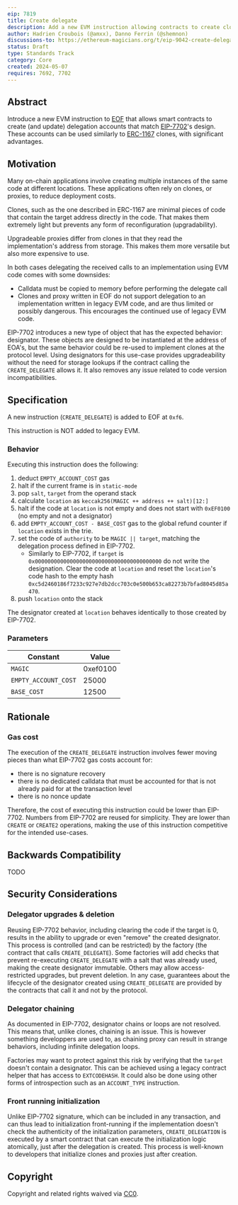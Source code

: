 ```yaml
---
eip: 7819
title: Create delegate
description: Add a new EVM instruction allowing contracts to create clones using EIP-7702 delegation designations
author: Hadrien Croubois (@amxx), Danno Ferrin (@shemnon)
discussions-to: https://ethereum-magicians.org/t/eip-9042-create-delegate/21763
status: Draft
type: Standards Track
category: Core
created: 2024-05-07
requires: 7692, 7702
---
```


## Abstract

Introduce a new EVM instruction to [EOF](./eip-7692.md) that allows smart contracts to create (and update) delegation accounts that match [EIP-7702](./eip-7702.md)'s design. These accounts can be used similarly to [ERC-1167](./eip-1167.md) clones, with significant advantages.

## Motivation

Many on-chain applications involve creating multiple instances of the same code at different locations. These applications often rely on clones, or proxies, to reduce deployment costs.

Clones, such as the one described in ERC-1167 are minimal pieces of code that contain the target address directly in the code. That makes them extremely light but prevents any form of reconfiguration (upgradability).

Upgradeable proxies differ from clones in that they read the implementation's address from storage. This makes them more versatile but also more expensive to use.

In both cases delegating the received calls to an implementation using EVM code comes with some downsides:

- Calldata must be copied to memory before performing the delegate call
- Clones and proxy written in EOF do not support delegation to an implementation written in legacy EVM code, and are thus limited or possibly dangerous. This encourages the continued use of legacy EVM code.

EIP-7702 introduces a new type of object that has the expected behavior: designator. These objects are designed to be instantiated at the address of EOA's, but the same behavior could be re-used to implement clones at the protocol level. Using designators for this use-case provides upgradeability without the need for storage lookups if the contract calling the `CREATE_DELEGATE` allows it. It also removes any issue related to code version incompatibilities.

## Specification

A new instruction (`CREATE_DELEGATE`) is added to EOF at `0xf6`.

This instruction is NOT added to legacy EVM.

### Behavior

Executing this instruction does the following:

1. deduct `EMPTY_ACCOUNT_COST` gas
2. halt if the current frame is in `static-mode`
3. pop `salt`, `target` from the operand stack
4. calculate `location` as `keccak256(MAGIC ++ address ++ salt)[12:]`
5. halt if the code at `location` is not empty and does not start with `0xEF0100` (no empty and not a designator)
6. add `EMPTY_ACCOUNT_COST - BASE_COST` gas to the global refund counter if `location` exists in the trie.
7. set the code of `authority` to be `MAGIC || target`, matching the delegation process defined in EIP-7702.
    - Similarly to EIP-7702, if `target` is `0x0000000000000000000000000000000000000000` do not write the designation. Clear the code at `location` and reset the `location`'s code hash to the empty hash `0xc5d2460186f7233c927e7db2dcc703c0e500b653ca82273b7bfad8045d85a470`.
8. push `location` onto the stack

The designator created at `location` behaves identically to those created by EIP-7702.

### Parameters

| Constant                     | Value            |
| ---------------------------- | ---------------- |
| `MAGIC`                      | 0xef0100         |
| `EMPTY_ACCOUNT_COST`         | 25000            |
| `BASE_COST`                  | 12500            |

## Rationale

### Gas cost

The execution of the `CREATE_DELEGATE` instruction involves fewer moving pieces than what EIP-7702 gas costs account for:

- there is no signature recovery
- there is no dedicated calldata that must be accounted for that is not already paid for at the transaction level
- there is no nonce update

Therefore, the cost of executing this instruction could be lower than EIP-7702. Numbers from EIP-7702 are reused for simplicity. They are lower than `CREATE` or `CREATE2` operations, making the use of this instruction competitive for the intended use-cases.

## Backwards Compatibility

TODO

## Security Considerations

### Delegator upgrades & deletion

Reusing EIP-7702 behavior, including clearing the code if the target is 0, results in the ability to upgrade or even "remove" the created designator. This process is controlled (and can be restricted) by the factory (the contract that calls `CREATE_DELEGATE`). Some factories will add checks that prevent re-executing `CREATE_DELEGATE` with a salt that was already used, making the create designator immutable. Others may allow access-restricted upgrades, but prevent deletion. In any case, guarantees about the lifecycle of the designator created using `CREATE_DELEGATE` are provided by the contracts that call it and not by the protocol.

### Delegator chaining

As documented in EIP-7702, designator chains or loops are not resolved. This means that, unlike clones, chaining is an issue. This is however something developpers are used to, as chaining proxy can result in strange behaviors, including infinite delegation loops.

Factories may want to protect against this risk by verifying that the `target` doesn't contain a designator. This can be achieved using a legacy contract helper that has access to `EXTCODEHASH`. It could also be done using other forms of introspection such as an `ACCOUNT_TYPE` instruction.

### Front running initialization

Unlike EIP-7702 signature, which can be included in any transaction, and can thus lead to initialization front-running if the implementation doesn't check the authenticity of the initialization parameters, `CREATE_DELEGATION` is executed by a smart contract that can execute the initialization logic atomically, just after the delegation is created. This process is well-known to developers that initialize clones and proxies just after creation.

## Copyright

Copyright and related rights waived via [CC0](../LICENSE.md).
